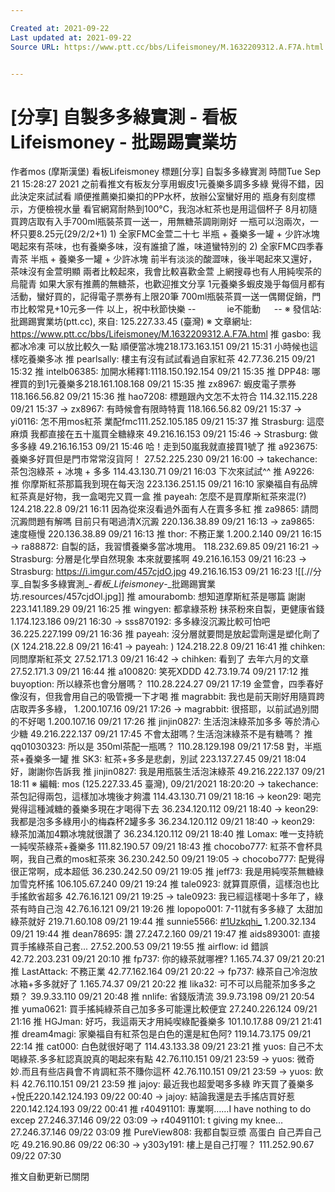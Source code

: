 ```yaml
---

Created at: 2021-09-22
Last updated at: 2021-09-22
Source URL: https://www.ptt.cc/bbs/Lifeismoney/M.1632209312.A.F7A.html


---
```


# [分享] 自製多多綠實測 - 看板 Lifeismoney - 批踢踢實業坊


作者mos (摩斯漢堡)
看板Lifeismoney
標題\[分享\] 自製多多綠實測
時間Tue Sep 21 15:28:27 2021
之前看推文有板友分享用蝦皮1元養樂多調多多綠 覺得不錯，因此決定來試試看 順便推薦樂扣樂扣的PP水杯，放辦公室蠻好用的 瓶身有刻度標示，方便檢視水量 看官網寫耐熱到100°C，我泡冰紅茶也是用這個杯子 8月初隨買跨店取有入手700ml瓶裝茶買一送一，用無糖茶調剛剛好 一瓶可以泡兩次，一杯只要8.25元(29/2/2+1) 1) 全家FMC金萱二十七 半瓶 + 養樂多一罐 + 少許冰塊 喝起來有茶味，也有養樂多味，沒有誰搶了誰，味道蠻特別的 2) 全家FMC四季春青茶 半瓶 + 養樂多一罐 + 少許冰塊 前半有淡淡的酸澀味，後半喝起來又還好，茶味沒有金萱明顯 兩者比較起來，我會比較喜歡金萱 上網搜尋也有人用純喫茶的烏龍青 如果大家有推薦的無糖茶，也歡迎推文分享 1元養樂多蝦皮幾乎每個月都有活動，蠻好買的，記得電子票券有上限20筆 700ml瓶裝茶買一送一偶爾促銷，門市比較常見+10元多一件 以上，祝中秋節快樂 -- 　 　　ie不能動 　 -- ※ 發信站: 批踢踢實業坊(ptt.cc), 來自: 125.227.33.45 (臺灣) ※ 文章網址: <https://www.ptt.cc/bbs/Lifeismoney/M.1632209312.A.F7A.html>
推 gasbo: 我都冰冷凍 可以放比較久一點 順便當冰塊218.173.163.151 09/21 15:31
小時候也這樣吃養樂多冰
推 pearlsally: 樓主有沒有試試看過自家紅茶 42.77.36.215 09/21 15:32
推 intelb06385: 加開水稀釋1:1118.150.192.154 09/21 15:35
推 DPP48: 哪裡買的到1元養樂多218.161.108.168 09/21 15:35
推 zx8967: 蝦皮電子票券 118.166.56.82 09/21 15:36
推 hao7208: 標題跟內文怎不太符合 114.32.115.228 09/21 15:37
→ zx8967: 有時候會有限時特賣 118.166.56.82 09/21 15:37
→ yi0116: 怎不用mos紅茶 業配fmc111.252.105.185 09/21 15:37
推 Strasburg: 這麼麻煩 我都直接在五十嵐買全糖綠來 49.216.16.153 09/21 15:46
→ Strasburg: 做多多綠 49.216.16.153 09/21 15:46
哈！走到50嵐我就直接買1號了
推 a923675: 養樂多好買但是門市常常沒貨阿！ 27.52.225.230 09/21 16:00
→ takechance: 茶包泡綠茶 + 冰塊 + 多多 114.43.130.71 09/21 16:03
下次來試試^^
推 A9226: 推 你摩斯紅茶那篇我到現在每天泡 223.136.251.15 09/21 16:10
家樂福自有品牌紅茶真是好物，我一盒喝完又買一盒
推 payeah: 怎麼不是買摩斯紅茶來混(?) 124.218.22.8 09/21 16:11
因為從來沒看過外面有人在賣多多紅
推 za9865: 請問沉澱問題有解嗎 目前只有喝過清X沉澱 220.136.38.89 09/21 16:13
→ za9865: 速度極慢 220.136.38.89 09/21 16:13
推 thor: 不務正業 1.200.2.140 09/21 16:15
→ ra88872: 自製的話，我習慣養樂多當冰塊用。 118.232.69.85 09/21 16:21
→ Strasburg: 分層是化學自然現象 本來就要搖啊 49.216.16.153 09/21 16:23
→ Strasburg: <https://i.imgur.com/457cjdO.jpg> 49.216.16.153 09/21 16:23
![[.//分享_自製多多綠實測_-_看板_Lifeismoney_-_批踢踢實業坊.resources/457cjdOl.jpg]]
推 amourabomb: 想知道摩斯紅茶是哪篇 謝謝 223.141.189.29 09/21 16:25
推 wingyen: 都拿綠茶粉 抹茶粉來自製，更健康省錢 1.174.123.186 09/21 16:30
→ sss870192: 多多綠沒沉澱比較可怕吧 36.225.227.199 09/21 16:36
推 payeah: 沒分層就要問是放起雲劑還是塑化劑了(X 124.218.22.8 09/21 16:41
→ payeah: ) 124.218.22.8 09/21 16:41
推 chihken: 同問摩斯紅茶文 27.52.171.3 09/21 16:42
→ chihken: 看到了 去年六月的文章 27.52.171.3 09/21 16:44
推 a100820: 笑死XDDD 42.73.19.74 09/21 17:12
推 buyoption: 所以綠茶也會分層嗎？ 110.28.224.27 09/21 17:19
金萱會，四季春好像沒有，但我會用自己的吸管攪一下才喝
推 magrabbit: 我也是前天剛好用隨買跨店取弄多多綠， 1.200.107.16 09/21 17:26
→ magrabbit: 很搭耶，以前試過別間的不好喝 1.200.107.16 09/21 17:26
推 jinjin0827: 生活泡沫綠茶加多多 等於清心少糖 49.216.222.137 09/21 17:45
不會太甜嗎？生活泡沫綠茶不是有糖嗎？
推 qq01030323: 所以是 350ml茶配一瓶嗎？ 110.28.129.198 09/21 17:58
對，半瓶茶+養樂多一罐
推 SK3: 紅茶+多多是悲劇，別試 223.137.27.45 09/21 18:04
好，謝謝你告訴我
推 jinjin0827: 我是用瓶裝生活泡沫綠茶 49.216.222.137 09/21 18:11
※ 編輯: mos (125.227.33.45 臺灣), 09/21/2021 18:20:20
→ takechance: 茶包記得兩包，這樣加冰塊後才夠濃 114.43.130.71 09/21 18:16
→ keon29: 喝完覺得這種減糖的養樂多現在才喝得下去 36.234.120.112 09/21 18:40
→ keon29: 我都是泡多多綠用小的梅森杯2罐多多 36.234.120.112 09/21 18:40
→ keon29: 綠茶加滿加4顆冰塊就很讚了 36.234.120.112 09/21 18:40
推 Lomax: 唯一支持統一純喫茶綠茶+養樂多 111.82.190.57 09/21 18:43
推 chocobo777: 紅茶不會杯具啊，我自己煮的mos紅茶來 36.230.242.50 09/21 19:05
→ chocobo777: 配覺得很正常啊，成本超低 36.230.242.50 09/21 19:05
推 jeff73: 我是用純喫茶無糖綠加雪克杯搖 106.105.67.240 09/21 19:24
推 tale0923: 就算買原價，這樣泡也比手搖飲省超多 42.76.16.121 09/21 19:25
→ tale0923: 我已經這樣喝十多年了，綠茶有時自己泡 42.76.16.121 09/21 19:26
推 lopopo001: 7-11就有多多綠了 太甜加綠茶就好 219.71.60.108 09/21 19:44
推 sunnie5566: [#1Uzkqhi_](https://www.ptt.cc/bbs/Lifeismoney/M.1593240875.A.B3F.html) 1.200.32.134 09/21 19:44
推 dean78695: 讚 27.247.2.160 09/21 19:47
推 aids893001: 直接買手搖綠茶自己套... 27.52.200.53 09/21 19:55
推 airflow: id 錯誤 42.72.203.231 09/21 20:10
推 fp737: 你的綠茶就哪裡? 1.165.74.37 09/21 20:21
推 LastAttack: 不務正業 42.77.162.164 09/21 20:22
→ fp737: 綠茶自己冷泡放冰箱+多多就好了 1.165.74.37 09/21 20:22
推 lika32: 可不可以烏龍茶加多多之類？ 39.9.33.110 09/21 20:48
推 nnlife: 省錢版清流 39.9.73.198 09/21 20:54
推 yuma0621: 買手搖純綠茶自己加多多可能還比較便宜 27.240.226.124 09/21 21:16
推 HGJman: 好巧，我這兩天才用純喫綠配養樂多 101.10.17.88 09/21 21:41
推 dream4magi: 家樂福自有紅茶包是白色的還是紅色阿? 119.14.73.175 09/21 22:14
推 cat000: 白色就很好喝了 114.43.133.38 09/21 23:21
推 yuos: 自己不太喝綠茶.多多紅認真說真的喝起來有點 42.76.110.151 09/21 23:59
→ yuos: 微奇妙.而且有些店員會不肯調紅茶不賺你這杯 42.76.110.151 09/21 23:59
→ yuos: 飲料 42.76.110.151 09/21 23:59
推 jajoy: 最近我也超愛喝多多綠 昨天買了養樂多+悅氏220.142.124.193 09/22 00:40
→ jajoy: 結論我還是去手搖店買好惹220.142.124.193 09/22 00:41
推 r40491101: 專業啊……I have nothing to do excep 27.246.37.146 09/22 03:09
→ r40491101: t giving my knee… 27.246.37.146 09/22 03:09
推 PureView808: 我都自製豆漿 高蛋白 自己弄自己吃 49.216.90.86 09/22 06:30
→ y303y191: 樓上是自己打喔？ 111.252.90.67 09/22 07:30

推文自動更新已關閉

